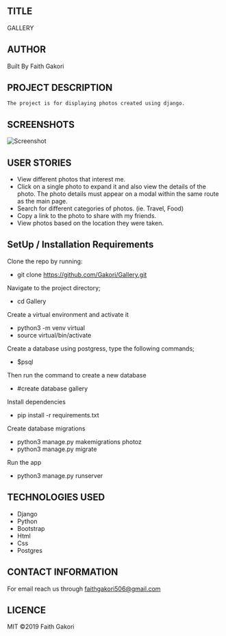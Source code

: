 ##  TITLE
 GALLERY

## AUTHOR
 Built By Faith Gakori

## PROJECT DESCRIPTION
    The project is for displaying photos created using django.

## SCREENSHOTS
![Screenshot](app/static/images/s1.png)

## USER STORIES

* View different photos that interest me.
* Click on a single photo to expand it and also view the details of the photo. The photo details must appear on a modal within the same route as the main page.
* Search for different categories of photos. (ie. Travel, Food)
* Copy a link to the photo to share with my friends.
* View photos based on the location they were taken.

## SetUp / Installation Requirements
  Clone the repo by running:
*   git clone https://github.com/Gakori/Gallery.git

 Navigate to the project directory;
*   cd Gallery

 Create a virtual environment and activate it
*   python3 -m venv virtual
*   source virtual/bin/activate

  Create a database
  using postgress, type the following commands;
*   $psql

Then run the command to create a new database
*   #create database gallery

 Install dependencies
*   pip install -r requirements.txt

 Create database migrations
*   python3 manage.py makemigrations photoz
*   python3 manage.py migrate

 Run the app
*   python3 manage.py runserver

## TECHNOLOGIES USED
* Django
* Python
* Bootstrap
* Html
* Css
* Postgres

## CONTACT INFORMATION
 For email reach us through faithgakori506@gmail.com

## LICENCE
MIT ©2019 Faith Gakori